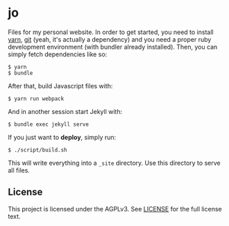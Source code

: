 # jo

Files for my personal website. In order to get started, you need to install
[yarn](https://yarnpkg.com/), [git](https://git-scm.com/) (yeah, it's actually a
dependency) and you need a proper ruby development environment (with bundler
already installed). Then, you can simply fetch dependencies like so:

```
$ yarn
$ bundle
```

After that, build Javascript files with:

```
$ yarn run webpack
```

And in another session start Jekyll with:

```
$ bundle exec jekyll serve
```

If you just want to **deploy**, simply run:

```
$ ./script/build.sh
```

This will write everything into a `_site` directory. Use this directory to serve
all files.

## License

This project is licensed under the AGPLv3. See [LICENSE](./LICENSE) for the full
license text.
